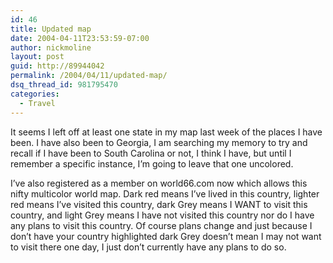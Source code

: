 ```yaml
---
id: 46
title: Updated map
date: 2004-04-11T23:53:59-07:00
author: nickmoline
layout: post
guid: http://89944042
permalink: /2004/04/11/updated-map/
dsq_thread_id: 981795470
categories:
  - Travel
---
```

It seems I left off at least one state in my map last week of the places I have been. I have also been to Georgia, I am searching my memory to try and recall if I have been to South Carolina or not, I think I have, but until I remember a specific instance, I&#8217;m going to leave that one uncolored. 

<!--more-->

<amp-img src="{{ site.baseurl }}/wp-content/uploads/sites/4/2006/05/statemap2004-04.gif" alt="State Map, April 2004" title="State Map, April 2004" width="580" height="300" lightbox></amp-img>

I&#8217;ve also registered as a member on world66.com now which allows this nifty multicolor world map. Dark red means I&#8217;ve lived in this country, lighter red means I&#8217;ve visited this country, dark Grey means I WANT to visit this country, and light Grey means I have not visited this country nor do I have any plans to visit this country. Of course plans change and just because I don&#8217;t have your country highlighted dark Grey doesn&#8217;t mean I may not want to visit there one day, I just don&#8217;t currently have any plans to do so.

<amp-img src="{{ site.baseurl }}/wp-content/uploads/sites/4/2006/05/membercolormap2004-04.gif" title="Country Map April 2004" alt="Country Map April 2004" width="600" height="300" lightbox></amp-img>